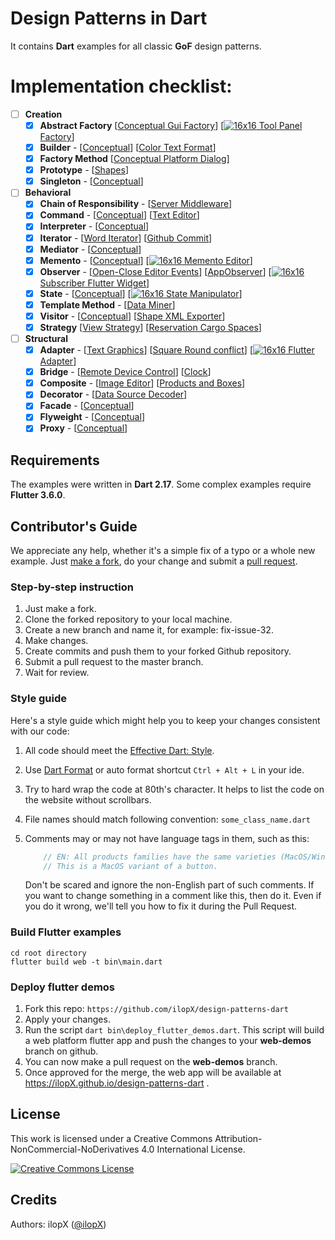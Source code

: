 # Design Patterns in Dart
It contains **Dart** examples for all classic **GoF** design patterns.

# Implementation checklist:
- [ ] **Creation**
    - [x] **Abstract Factory** [[Conceptual Gui Factory](https://github.com/ilopX/design-patterns-dart/tree/main/patterns/abstract_factory/conceptual_gui_factory)] [[![16x16](https://user-images.githubusercontent.com/8049534/171852337-57db0faf-1f5e-489a-a79a-22ed4f47b4ed.png) Tool Panel Factory](https://github.com/ilopX/design-patterns-dart/tree/main/patterns/abstract_factory/tool_panel_factory)]
    - [x] **Builder** - [[Conceptual](https://github.com/ilopX/design-patterns-dart/tree/main/patterns/builder/conceptual)] [[Color Text Format](https://github.com/ilopX/design-patterns-dart/tree/main/patterns/builder/color_text_format)]
    - [x] **Factory Method** [[Conceptual Platform Dialog](https://github.com/ilopX/design-patterns-dart/tree/main/patterns/factory_method/conceptual_platform_dialog)]
    - [x] **Prototype** - [[Shapes](https://github.com/ilopX/design-patterns-dart/tree/main/patterns/prototype/shapes)] 
    - [x] **Singleton** - [[Conceptual](https://github.com/ilopX/design-patterns-dart/tree/main/patterns/singleton/conceptual)]
- [ ]  **Behavioral**
    - [x] **Chain of Responsibility** - [[Server Middleware](https://github.com/ilopX/design-patterns-dart/tree/main/patterns/chain_of_responsibility/server_middleware)]
    - [x] **Command** - [[Conceptual](https://github.com/ilopX/design-patterns-dart/tree/main/patterns/command/conceptual)] [[Text Editor](https://github.com/ilopX/design-patterns-dart/tree/main/patterns/command/text_editor)] 
    - [x] **Interpreter**  - [[Conceptual](https://github.com/ilopX/design-patterns-dart/tree/main/patterns/interpreter/conceptual)]
    - [x] **Iterator** - [[Word Iterator](https://github.com/ilopX/design-patterns-dart/tree/main/patterns/iterator/word_iterator)] [[Github Commit](https://github.com/ilopX/design-patterns-dart/tree/main/patterns/iterator/github_commit)]
    - [x] **Mediator** - [[Conceptual](https://github.com/ilopX/design-patterns-dart/tree/main/patterns/mediator/conceptual)]
    - [x] **Memento** - [[Conceptual](https://github.com/ilopX/design-patterns-dart/tree/main/patterns/memento/conceptual)] [[![16x16](https://user-images.githubusercontent.com/8049534/171852337-57db0faf-1f5e-489a-a79a-22ed4f47b4ed.png) Memento Editor](https://github.com/ilopX/design-patterns-dart/tree/main/patterns/memento/memento_editor)] 
    - [x] **Observer** - [[Open-Close Editor Events](https://github.com/ilopX/design-patterns-dart/tree/main/patterns/observer/open_close_editor_events)] [[AppObserver](https://github.com/ilopX/design-patterns-dart/tree/main/patterns/observer/app_observer)] [[![16x16](https://user-images.githubusercontent.com/8049534/171852337-57db0faf-1f5e-489a-a79a-22ed4f47b4ed.png) Subscriber Flutter Widget](https://github.com/ilopX/design-patterns-dart/tree/main/patterns/observer/subscriber_flutter_widget)]
    - [x] **State** - [[Conceptual](https://github.com/ilopX/design-patterns-dart/tree/main/patterns/state/three_state)] [[![16x16](https://user-images.githubusercontent.com/8049534/171852337-57db0faf-1f5e-489a-a79a-22ed4f47b4ed.png) State Manipulator](https://github.com/ilopX/design-patterns-dart/tree/main/patterns/state/manipulator_state)]
    - [x] **Template Method** - [[Data Miner](https://github.com/ilopX/design-patterns-dart/tree/main/patterns/template_method/data_miner)] 
    - [X] **Visitor** - [[Conceptual](https://github.com/ilopX/design-patterns-dart/tree/main/patterns/visitor/conceptual)] [[Shape XML Exporter](https://github.com/ilopX/design-patterns-dart/tree/main/patterns/visitor/shapes_exporter)]
    - [X] **Strategy** [[View Strategy](https://github.com/ilopX/design-patterns-dart/tree/main/patterns/strategy/view_strategy)] [[Reservation Cargo Spaces](https://github.com/ilopX/design-patterns-dart/tree/main/patterns/strategy/reservation_cargo_spaces)]
- [ ] **Structural**
    - [x] **Adapter** - [[Text Graphics](https://github.com/ilopX/design-patterns-dart/tree/main/patterns/adapter/text_graphics)] [[Square Round conflict](https://github.com/ilopX/design-patterns-dart/tree/main/patterns/adapter/square_round_conflict)] [[![16x16](https://user-images.githubusercontent.com/8049534/171852337-57db0faf-1f5e-489a-a79a-22ed4f47b4ed.png) Flutter Adapter](https://github.com/ilopX/design-patterns-dart/tree/main/patterns/adapter/flutter_adapter)] 
    - [x] **Bridge** - [[Remote Device Control](https://github.com/ilopX/design-patterns-dart/tree/main/patterns/bridge/devices_remote_control)] [[Clock](https://github.com/ilopX/design-patterns-dart/tree/main/patterns/bridge/clock)] 
    - [x] **Composite** - [[Image Editor](https://github.com/ilopX/design-patterns-dart/tree/main/patterns/composite/image_editor)] [[Products and Boxes](https://github.com/ilopX/design-patterns-dart/tree/main/patterns/composite/products_and_boxes)] 
    - [x] **Decorator** - [[Data Source Decoder](https://github.com/ilopX/design-patterns-dart/tree/main/patterns/decorator/data_source_decoder)]
    - [x] **Facade** - [[Conceptual](https://github.com/ilopX/design-patterns-dart/tree/main/patterns/facade/conceptual)]
    - [x] **Flyweight** - [[Conceptual](https://github.com/ilopX/design-patterns-dart/tree/main/patterns/flyweight/conceptual)]
    - [x] **Proxy** - [[Conceptual](https://github.com/ilopX/design-patterns-dart/tree/main/patterns/proxy/conceptual)]

## Requirements
The examples were written in **Dart 2.17**.
Some complex examples require **Flutter 3.6.0**.

## Contributor's Guide
We appreciate any help, whether it's a simple fix of a typo or a whole new example. 
Just [make a fork](https://help.github.com/articles/fork-a-repo/), 
do your change and submit a [pull request](https://help.github.com/articles/creating-a-pull-request-from-a-fork/).

### Step-by-step instruction
1. Just make a fork.
2. Clone the forked repository to your local machine.
3. Create a new branch and name it, for example: fix-issue-32.
4. Make changes.
5. Create commits and push them to your forked Github repository.
6. Submit a pull request to the master branch.
7. Wait for review.

### Style guide
Here's a style guide which might help you to keep your changes consistent with our code:

1. All code should meet the [Effective Dart: Style](https://dart.dev/guides/language/effective-dart/style).
 
2. Use [Dart Format](https://dart.dev/tools/dart-format) or auto format shortcut `Ctrl + Alt + L` in your ide. 

3. Try to hard wrap the code at 80th's character. It helps to list the code on the website without scrollbars.

4. File names should match following convention: `some_class_name.dart`

5. Comments may or may not have language tags in them, such as this:
    ```dart
        // EN: All products families have the same varieties (MacOS/Windows).
        // This is a MacOS variant of a button.
    ```
    Don't be scared and ignore the non-English part of such comments. If you want to change 
    something in a comment like this, then do it. Even if you do it wrong, we'll tell you how 
    to fix it during the Pull Request.


### Build Flutter examples
```batch
cd root directory
flutter build web -t bin\main.dart
```

### Deploy flutter demos
1. Fork this repo: `https://github.com/ilopX/design-patterns-dart`
2. Apply your changes.
3. Run the script `dart bin\deploy_flutter_demos.dart`.
This script will build a web platform flutter app and push the changes to your **web-demos** branch on github.
4. You can now make a pull request on the **web-demos** branch.
5. Once approved for the merge, the web app will be available at https://ilopX.github.io/design-patterns-dart .

## License
This work is licensed under a Creative Commons Attribution-NonCommercial-NoDerivatives 4.0 International License.

<a rel="license" href="http://creativecommons.org/licenses/by-nc-nd/4.0/"><img alt="Creative Commons License" style="border-width:0" src="https://i.creativecommons.org/l/by-nc-nd/4.0/80x15.png" /></a>


## Credits
Authors: ilopX ([@ilopX](https://github.com/ilopX))
